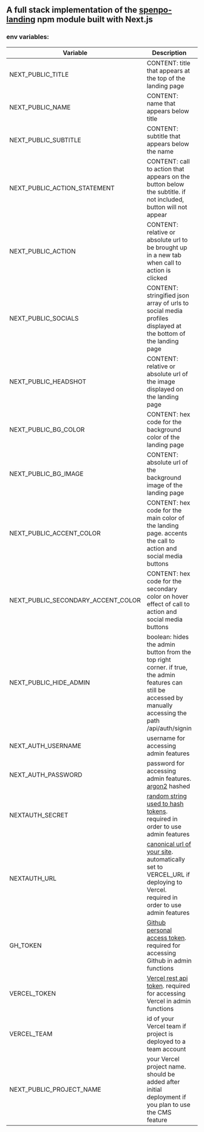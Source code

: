## A full stack implementation of the [spenpo-landing](https://www.npmjs.com/package/spenpo-landing) npm module built with Next.js

### env variables:

| Variable                           | Description                                                                                                                                                                                | Reqired |
| ---------------------------------- | ------------------------------------------------------------------------------------------------------------------------------------------------------------------------------------------ | ------- |
| NEXT_PUBLIC_TITLE                  | CONTENT: title that appears at the top of the landing page                                                                                                                                 | yes     |
| NEXT_PUBLIC_NAME                   | CONTENT: name that appears below title                                                                                                                                                     | yes     |
| NEXT_PUBLIC_SUBTITLE               | CONTENT: subtitle that appears below the name                                                                                                                                              | yes     |
| NEXT_PUBLIC_ACTION_STATEMENT       | CONTENT: call to action that appears on the button below the subtitle. if not included, button will not appear                                                                             | no      |
| NEXT_PUBLIC_ACTION                 | CONTENT: relative or absolute url to be brought up in a new tab when call to action is clicked                                                                                             | no      |
| NEXT_PUBLIC_SOCIALS                | CONTENT: stringified json array of urls to social media profiles displayed at the bottom of the landing page                                                                               | no      |
| NEXT_PUBLIC_HEADSHOT               | CONTENT: relative or absolute url of the image displayed on the landing page                                                                                                               | yes     |
| NEXT_PUBLIC_BG_COLOR               | CONTENT: hex code for the background color of the landing page                                                                                                                             | no      |
| NEXT_PUBLIC_BG_IMAGE               | CONTENT: absolute url of the background image of the landing page                                                                                                                          | no      |
| NEXT_PUBLIC_ACCENT_COLOR           | CONTENT: hex code for the main color of the landing page. accents the call to action and social media buttons                                                                              | no      |
| NEXT_PUBLIC_SECONDARY_ACCENT_COLOR | CONTENT: hex code for the secondary color on hover effect of call to action and social media buttons                                                                                       | no      |
| NEXT_PUBLIC_HIDE_ADMIN             | boolean: hides the admin button from the top right corner. if true, the admin features can still be accessed by manually accessing the path /api/auth/signin                               | no      |
| NEXT_AUTH_USERNAME                 | username for accessing admin features                                                                                                                                                      | no      |
| NEXT_AUTH_PASSWORD                 | password for accessing admin features. [argon2](https://argon2.online/) hashed                                                                                                             | no      |
| NEXTAUTH_SECRET                    | [random string used to hash tokens](https://next-auth.js.org/configuration/options#secret). required in order to use admin features                                                        | no      |
| NEXTAUTH_URL                       | [canonical url of your site](https://next-auth.js.org/configuration/options#nextauth_url). automatically set to VERCEL_URL if deploying to Vercel. required in order to use admin features | no      |
| GH_TOKEN                           | [Github personal access token](https://github.com/settings/tokens). required for accessing Github in admin functions                                                                       | no      |
| VERCEL_TOKEN                       | [Vercel rest api token](https://vercel.com/account/tokens). required for accessing Vercel in admin functions                                                                               | no      |
| VERCEL_TEAM                        | id of your Vercel team if project is deployed to a team account                                                                                                                            | no      |
| NEXT_PUBLIC_PROJECT_NAME           | your Vercel project name. should be added after initial deployment if you plan to use the CMS feature                                                                                      | no      |
